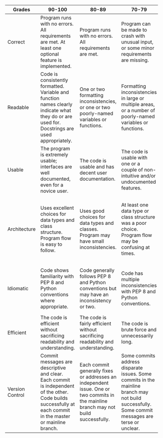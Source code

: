 |  Grades  | 90-100  | 80-89  | 70-79  | 60-69  | 50-59  |
|---|---|---|---|---|---|
| Correct  | Program runs with no errors. All requirements are met. At least one optional feature is implemented.  | Program runs with no errors. All requirements are met.  | Program can be made to crash with unusual input, or some minor requirements are missing.  | Program can be made to crash, or some requirements are missing.  | Program crashes during normal operation, or many requirements are missing.  |
| Readable  | Code is consistently formatted. Variable and function names clearly indicate what they do or are used for. Docstrings are used appropriately.  | One or two formatting inconsistencies, or one or two poorly-named variables or functions.  | Formatting inconsistencies in large or multiple areas, or a number of poorly-named variables or functions.  | Extremely inconsistent formatting, or many poorly-named variables.  | No pattern or logic to formatting.  |
| Usable| The program is extremely usable; interfaces are well documented, even for a novice user.  | The code is usable and has decent user documentation.  | The code is usable with one or a couple of non-intuitive and/or undocumented features.  | The code is usable with many non-intuitive and/or undocumented features.  | The code is unusable and/or lacks instructions.  |
| Architecture  | Uses excellent choices for data types and class structure. Program flow is easy to follow.  | Uses good choices for data types and classes. Program may have small inconsistencies.  | At least one data type or class structure was a poor choice. Program flow may be confusing at times.  | A few poor choices in data types or class design. Program flow is confusing throughout.  | Poor choices in data types. Classes are poorly structured. Program flow is jumbled, incorrect, or missing.  |
| Idiomatic  | Code shows familiarity with PEP 8 and Python conventions where appropriate.  | Code generally follows PEP 8 and Python conventions but may have an inconsistency or two.  | Code has multiple inconsistencies with PEP 8 and Python conventions.  | Code has numerous PEP 8 misunderstandings.  | Code has no discernible style or convention. Style choices are complete haphazard.  |
| Efficient  | The code is efficient without sacrificing readability and understanding.  | The code is fairly efficient without sacrificing readability and understanding.	  | The code is brute force and unnecessarily long.	  | The code is huge and appears to be patched together.  | No effort for efficiency made.  |
| Version Control  | Commit messages are descriptive and clear. Each commit is independent of the other. Code builds successfully at each commit in the master or mainline branch.  | Each commit generally fixes or addresses an independent issue. One or two commits in the mainline branch may not build successfully.  | Some commits address disparate issues. Some commits in the mainline branch may not build successfully. Some commit messages are terse or unclear.  | Multiple issues addressed in a single commit. Multiple mainline commits do not build. Many commit messages are terse or unclear.  | Code is in just one large commit, or no version control is used.  |